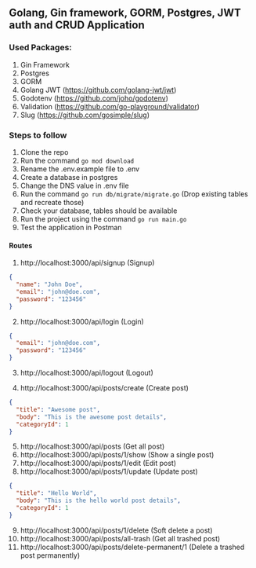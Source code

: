## Golang, Gin framework, GORM, Postgres, JWT auth and CRUD Application

### Used Packages:

1. Gin Framework
2. Postgres
3. GORM
4. Golang JWT (https://github.com/golang-jwt/jwt)
5. Godotenv (https://github.com/joho/godotenv)
6. Validation (https://github.com/go-playground/validator)
7. Slug (https://github.com/gosimple/slug)

### Steps to follow

1. Clone the repo
2. Run the command `go mod download`
3. Rename the .env.example file to .env
4. Create a database in postgres
5. Change the DNS value in .env file
6. Run the command `go run db/migrate/migrate.go` (Drop existing tables and recreate those)
7. Check your database, tables should be available
8. Run the project using the command `go run main.go`
9. Test the application in Postman

#### Routes

1. http://localhost:3000/api/signup (Signup)

```json
{
  "name": "John Doe",
  "email": "john@doe.com",
  "password": "123456"
}
```

2. http://localhost:3000/api/login (Login)

```json
{
  "email": "john@doe.com",
  "password": "123456"
}
```

3. http://localhost:3000/api/logout (Logout)

4. http://localhost:3000/api/posts/create (Create post)

```json
{
  "title": "Awesome post",
  "body": "This is the awesome post details",
  "categoryId": 1
}
```

5. http://localhost:3000/api/posts (Get all post)
6. http://localhost:3000/api/posts/1/show (Show a single post)
7. http://localhost:3000/api/posts/1/edit (Edit post)
8. http://localhost:3000/api/posts/1/update (Update post)

```json
{
  "title": "Hello World",
  "body": "This is the hello world post details",
  "categoryId": 1
}
```

9. http://localhost:3000/api/posts/1/delete (Soft delete a post)
10. http://localhost:3000/api/posts/all-trash (Get all trashed post)
11. http://localhost:3000/api/posts/delete-permanent/1 (Delete a trashed post permanently)
